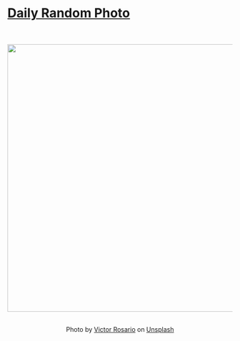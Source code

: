 # [Daily Random Photo](https://www.dailyrandomphoto.com/)

<div align="center">
  <br>
  <br>
  <a href="https://www.dailyrandomphoto.com/p/2024/2024-03-07/"><img src="https://images.unsplash.com/photo-1707926015367-d8e30a7dcf7c?crop=entropy&cs=tinysrgb&fit=max&fm=jpg&ixid=M3w3NzUwOHwwfDF8cmFuZG9tfHx8fHx8fHx8MTcwOTc3MTAxN3w&ixlib=rb-4.0.3&q=80&w=1080" width="600px"></a>
  <br>
  <br>
  <p class="has-text-grey">Photo by <a href="https://unsplash.com/@vrrosario?utm_source=Daily%20Random%20Photo&amp;utm_medium=referral" target="_blank" rel="noopener noreferrer">Victor Rosario</a> on <a href="https://unsplash.com/photos/an-aerial-view-of-a-beach-with-a-body-of-water-GZy8e2InDn8?utm_source=Daily%20Random%20Photo&amp;utm_medium=referral" target="_blank" rel="noopener noreferrer">Unsplash</a></p>
</div>
